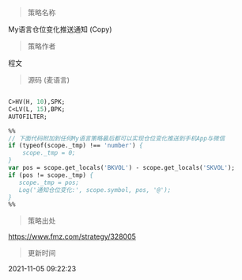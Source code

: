 
> 策略名称

My语言仓位变化推送通知  (Copy)

> 策略作者

程文





> 源码 (麦语言)

``` pascal

C>HV(H, 10),SPK;
C<LV(L, 15),BPK;
AUTOFILTER;

%%
// 下面代码附加到任何My语言策略最后都可以实现仓位变化推送到手机App与微信
if (typeof(scope._tmp) !== 'number') {
    scope._tmp = 0;
}
var pos = scope.get_locals('BKVOL') - scope.get_locals('SKVOL');
if (pos != scope._tmp) {
   scope._tmp = pos;
   Log('通知仓位变化:', scope.symbol, pos, '@');
}
%%
```

> 策略出处

https://www.fmz.com/strategy/328005

> 更新时间

2021-11-05 09:22:23
